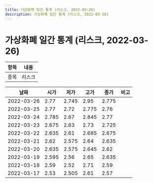 ```yaml
---
title: 가상화폐 일간 통계 (리스크, 2022-03-26)
description: 가상화폐 일간 통계 (리스크, 2022-03-26)
---
```


가상화폐 일간 통계 (리스크, 2022-03-26)
===

|항목|내용|
|--|--|
|종목|리스크||마켓|KRW-LSK||종류|일 단위 캔들||기간|2022-03-17T09:00:00 - 2022-03-26T09:00:00|

|날짜|시가|저가|고가|종가|비고|
|--|--|--|--|--|--|
|2022-03-26|2.77|2.745|2.95|2.775|    |
|2022-03-25|2.77|2.72|2.775|2.76|    |
|2022-03-24|2.785|2.67|2.845|2.77|    |
|2022-03-23|2.675|2.63|2.73|2.725|    |
|2022-03-22|2.635|2.61|2.685|2.675|    |
|2022-03-21|2.62|2.575|2.64|2.635|    |
|2022-03-20|2.635|2.575|2.645|2.62|    |
|2022-03-19|2.595|2.56|2.65|2.635|    |
|2022-03-18|2.59|2.52|2.71|2.59|    |
|2022-03-17|2.53|2.505|2.61|2.57|    |
